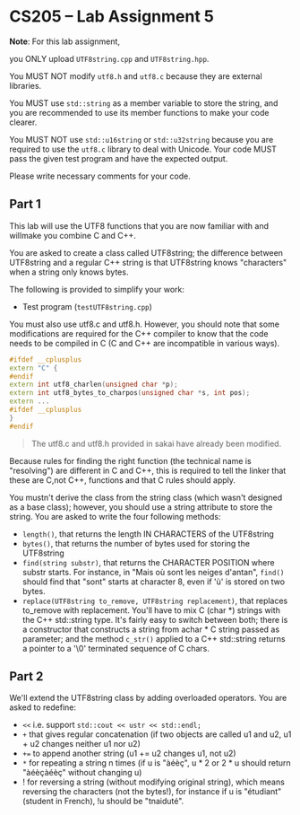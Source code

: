 <!--
 * @Github: https://github.com/Certseeds

 * @Author: nanoseeds
 * @Date: 2020-06-07 09:42:52
 * @LastEditors: nanoseeds
 * @LastEditTime: 2021-02-09 00:34:33
 * @License: CC-BY-NC-SA_V4_0 or any later version 
 -->

# CS205 – Lab Assignment 5

**Note**:
For this lab assignment,

you ONLY upload `UTF8string.cpp` and `UTF8string.hpp`.

You MUST NOT modify `utf8.h` and `utf8.c` because they are external libraries.

You MUST use `std::string` as a member variable to store the string, and you are recommended to use its member functions
to make your code clearer.

You MUST NOT use `std::u16string` or `std::u32string` because you are required to use the `utf8.c` library to deal with
Unicode. Your code MUST pass the given test program and have the expected output.

Please write necessary comments for your code.

## Part 1

This lab will use the UTF8 functions that you are now familiar with and willmake you combine C and C++.

You are asked to create a class called UTF8string; the difference between UTF8string and a regular C++ string is that
UTF8string knows "characters" when a string only knows bytes.

The following is provided to simplify your work:

- Test program (`testUTF8string.cpp`)

You must also use utf8.c and utf8.h. However, you should note that some modifications are required for the C++ compiler
to know that the code needs to be compiled in C (C and C++ are incompatible in various ways).

``` cpp
#ifdef __cplusplus
extern "C" {
#endif
extern int utf8_charlen(unsigned char *p);
extern int utf8_bytes_to_charpos(unsigned char *s, int pos);
extern ...
#ifdef __cplusplus
}
#endif
```

> The utf8.c and utf8.h provided in sakai have already been modified.

Because rules for finding the right function (the technical name is "resolving") are different in C and C++, this is
required to tell the linker that these are C,not C++, functions and that C rules should apply.

You mustn't derive the class from the string class (which wasn't designed as a base class); however, you should use a
string attribute to store the string. You are asked to write the four following methods:

+ `length()`, that returns the length IN CHARACTERS of the UTF8string
+ `bytes()`, that returns the number of bytes used for storing the UTF8string
+ `find(string substr)`, that returns the CHARACTER POSITION where substr starts. For instance, in "Mais où sont les
  neiges d'antan", `find()` should find that "sont" starts at character 8, even if 'ù' is stored on two bytes.
+ `replace(UTF8string to_remove, UTF8string replacement)`, that replaces to_remove with replacement. You'll have to mix
  C (char *) strings with the C++ std::string type. It's fairly easy to switch between both; there is a constructor that
  constructs a string from achar * C string passed as parameter; and the method `c_str()` applied to a C++ std::string
  returns a pointer to a '\0' terminated sequence of C chars.

## Part 2

We'll extend the UTF8string class by adding overloaded operators. You are asked to redefine:

+ `<<` i.e. support `std::cout << ustr << std::endl;`
+ `+` that gives regular concatenation (if two objects are called u1 and u2, u1 + u2 changes neither u1 nor u2)
+ `+=` to append another string (u1 += u2 changes u1, not u2)
+ `*` for repeating a string n times (if u is "àéèç", u * 2 or 2 * u should return "àéèçàéèç" without changing u)
+ ! for reversing a string (without modifying original string), which means reversing the characters (not the bytes!),
  for instance if u is "étudiant" (student in French), !u should be "tnaiduté".